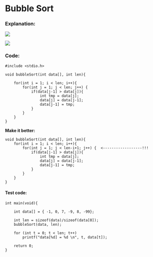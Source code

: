 # Bubble Sort

### Explanation:

![](../.gitbook/assets/bubblesort\_1.png)

![](../.gitbook/assets/bubblesort\_2.png)

### Code:

```
#include <stdio.h>

void bubbleSort(int data[], int len){

    for(int i = 1; i < len; i++){
        for(int j = 1; j < len; j++) {
            if(data[j-1] > data[j]){
                int tmp = data[j];
                data[j] = data[j-1];
                data[j-1] = tmp;
            }
        }
    }
}
```

**Make it better:**

```
void bubbleSort(int data[], int len){
    for(int i = 1; i < len; i++){
        for(int j = 1; j < len-i+1; j++) {  <------------------!!!
            if(data[j-1] > data[j]){
                int tmp = data[j];
                data[j] = data[j-1];
                data[j-1] = tmp;
            }
        }
    }
}
```

#### Test code:

```
int main(void){

    int data[] = { -1, 0, 7, -9, 8, -99};

    int len = sizeof(data)/sizeof(data[0]);
    bubbleSort(data, len);

    for (int t = 0; t < len; t++)
        printf("data[%d] = %d \n", t, data[t]);
 
    return 0;
}
```
